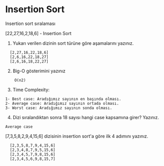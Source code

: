 # Insertion Sort
Insertion sort sıralaması

[22,27,16,2,18,6] - Insertion Sort

1. Yukarı verilen dizinin sort türüne göre aşamalarını yazınız.
``` 
  [2,27,16,22,18,6]  
  [2,6,16,22,18,27] 
  [2,6,16,18,22,27] 
``` 

2. Big-O gösterimini yazınız

``` 
    O(n2)
``` 

3. Time Complexity: 
 ``` 
1- Best case: Aradığımız sayının en başında olması.
2- Average case: Aradığımız sayının ortada olması. 
3- Worst case: Aradığımız sayının sonda olması. 
``` 
4. Dizi sıralandıktan sonra 18 sayısı hangi case kapsamına girer? Yazınız.

``` 
Average case
``` 

[7,3,5,8,2,9,4,15,6] dizisinin insertion sort'a göre ilk 4 adımını yazınız.
``` 
  [2,3,5,8,7,9,4,15,6] 
  [2,3,4,8,7,9,5,15,6]   
  [2,3,4,5,7,9,8,15,6] 
  [2,3,4,5,6,9,8,15,7]
``` 
